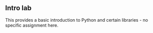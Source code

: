 ## Intro lab
This provides a basic introduction to Python and certain libraries - no specific assignment here.
